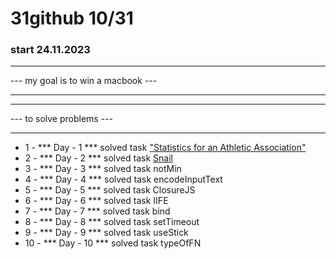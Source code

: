 # 31github 10/31

### start 24.11.2023

***

--- my goal is to win a macbook ---

***

***

--- to solve problems ---

***
- 1 - *** Day - 1 *** solved task ["Statistics for an Athletic Association"](https://www.codewars.com/kata/55b3425df71c1201a800009c/solutions/javascript)
- 2 - *** Day - 2 *** solved task [Snail](https://www.codewars.com/kata/521c2db8ddc89b9b7a0000c1/solutions/javascript)
- 3 - *** Day - 3 *** solved task  notMin
- 4 - *** Day - 4 *** solved task  encodeInputText
- 5 - *** Day - 5 *** solved task  ClosureJS
- 6 - *** Day - 6 *** solved task  IIFE
- 7 - *** Day - 7 *** solved task  bind
- 8 - *** Day - 8 *** solved task  setTimeout
- 9 - *** Day - 9 *** solved task  useStick
- 10 - *** Day - 10 *** solved task  typeOfFN
